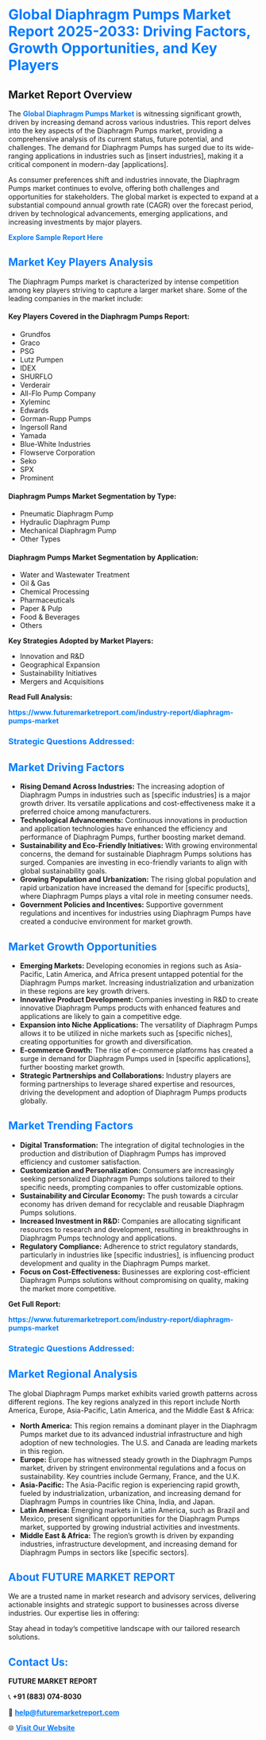 <h1 style="color: #007BFF;">Global Diaphragm Pumps Market Report 2025-2033: Driving Factors, Growth Opportunities, and Key Players</h1>

<section id="overview">
<h2>Market Report Overview</h2>
<p>The <a href="https://www.futuremarketreport.com/industry-report/diaphragm-pumps-market" style="color: #007BFF; text-decoration: none;"><strong>Global Diaphragm Pumps Market</strong></a> is witnessing significant growth, driven by increasing demand across various industries. This report delves into the key aspects of the Diaphragm Pumps market, providing a comprehensive analysis of its current status, future potential, and challenges. The demand for Diaphragm Pumps has surged due to its wide-ranging applications in industries such as [insert industries], making it a critical component in modern-day [applications].</p>
<p>As consumer preferences shift and industries innovate, the Diaphragm Pumps market continues to evolve, offering both challenges and opportunities for stakeholders. The global market is expected to expand at a substantial compound annual growth rate (CAGR) over the forecast period, driven by technological advancements, emerging applications, and increasing investments by major players.</p>
</section>

<section id="overview">
<p><a href="https://www.futuremarketreport.com/request-sample/reportId=88065" style="color: #007BFF; text-decoration: none;"><strong>Explore Sample Report Here</strong></a></p>
</section>

<section id="key-players">
<h2 style="color: #007BFF;">Market Key Players Analysis</h2>
<p>The Diaphragm Pumps market is characterized by intense competition among key players striving to capture a larger market share. Some of the leading companies in the market include:</p>
<h4>Key Players Covered in the Diaphragm Pumps Report:</h4>
<ul><li>Grundfos</li><li>Graco</li><li>PSG</li><li>Lutz Pumpen</li><li>IDEX</li><li>SHURFLO</li><li>Verderair</li><li>All-Flo Pump Company</li><li>Xyleminc</li><li>Edwards</li><li>Gorman-Rupp Pumps</li><li>Ingersoll Rand</li><li>Yamada</li><li>Blue-White Industries</li><li>Flowserve Corporation</li><li>Seko</li><li>SPX</li><li>Prominent</li></ul>
<h4>Diaphragm Pumps Market Segmentation by Type:</h4>
<ul><li>Pneumatic Diaphragm Pump</li><li>Hydraulic Diaphragm Pump</li><li>Mechanical Diaphragm Pump</li><li>Other Types</li></ul>

<h4>Diaphragm Pumps Market Segmentation by Application:</h4>
<ul><li>Water and Wastewater Treatment</li><li>Oil &amp; Gas</li><li>Chemical Processing</li><li>Pharmaceuticals</li><li>Paper &amp; Pulp</li><li>Food &amp; Beverages</li><li>Others</li></ul>
<p><strong>Key Strategies Adopted by Market Players:</strong></p>
<ul>
<li>Innovation and R&D</li>
<li>Geographical Expansion</li>
<li>Sustainability Initiatives</li>
<li>Mergers and Acquisitions</li>
</ul>
</section>

<section>
<p><strong>Read Full Analysis: </strong></p><a href="https://www.futuremarketreport.com/industry-report/diaphragm-pumps-market" style="color: #007BFF; text-decoration: none;"><strong>https://www.futuremarketreport.com/industry-report/diaphragm-pumps-market</strong></a>
<h3 style="color: #007BFF;">Strategic Questions Addressed:</h3>
</section>

<section id="driving-factors">
<h2 style="color: #007BFF;">Market Driving Factors</h2>
<ul>
<li><strong>Rising Demand Across Industries:</strong> The increasing adoption of Diaphragm Pumps in industries such as [specific industries] is a major growth driver. Its versatile applications and cost-effectiveness make it a preferred choice among manufacturers.</li>
<li><strong>Technological Advancements:</strong> Continuous innovations in production and application technologies have enhanced the efficiency and performance of Diaphragm Pumps, further boosting market demand.</li>
<li><strong>Sustainability and Eco-Friendly Initiatives:</strong> With growing environmental concerns, the demand for sustainable Diaphragm Pumps solutions has surged. Companies are investing in eco-friendly variants to align with global sustainability goals.</li>
<li><strong>Growing Population and Urbanization:</strong> The rising global population and rapid urbanization have increased the demand for [specific products], where Diaphragm Pumps plays a vital role in meeting consumer needs.</li>
<li><strong>Government Policies and Incentives:</strong> Supportive government regulations and incentives for industries using Diaphragm Pumps have created a conducive environment for market growth.</li>
</ul>
</section>

<section id="growth-opportunities">
<h2 style="color: #007BFF;">Market Growth Opportunities</h2>
<ul>
<li><strong>Emerging Markets:</strong> Developing economies in regions such as Asia-Pacific, Latin America, and Africa present untapped potential for the Diaphragm Pumps market. Increasing industrialization and urbanization in these regions are key growth drivers.</li>
<li><strong>Innovative Product Development:</strong> Companies investing in R&D to create innovative Diaphragm Pumps products with enhanced features and applications are likely to gain a competitive edge.</li>
<li><strong>Expansion into Niche Applications:</strong> The versatility of Diaphragm Pumps allows it to be utilized in niche markets such as [specific niches], creating opportunities for growth and diversification.</li>
<li><strong>E-commerce Growth:</strong> The rise of e-commerce platforms has created a surge in demand for Diaphragm Pumps used in [specific applications], further boosting market growth.</li>
<li><strong>Strategic Partnerships and Collaborations:</strong> Industry players are forming partnerships to leverage shared expertise and resources, driving the development and adoption of Diaphragm Pumps products globally.</li>
</ul>
</section>

<section id="trending-factors">
<h2 style="color: #007BFF;">Market Trending Factors</h2>
<ul>
<li><strong>Digital Transformation:</strong> The integration of digital technologies in the production and distribution of Diaphragm Pumps has improved efficiency and customer satisfaction.</li>
<li><strong>Customization and Personalization:</strong> Consumers are increasingly seeking personalized Diaphragm Pumps solutions tailored to their specific needs, prompting companies to offer customizable options.</li>
<li><strong>Sustainability and Circular Economy:</strong> The push towards a circular economy has driven demand for recyclable and reusable Diaphragm Pumps solutions.</li>
<li><strong>Increased Investment in R&D:</strong> Companies are allocating significant resources to research and development, resulting in breakthroughs in Diaphragm Pumps technology and applications.</li>
<li><strong>Regulatory Compliance:</strong> Adherence to strict regulatory standards, particularly in industries like [specific industries], is influencing product development and quality in the Diaphragm Pumps market.</li>
<li><strong>Focus on Cost-Effectiveness:</strong> Businesses are exploring cost-efficient Diaphragm Pumps solutions without compromising on quality, making the market more competitive.</li>
</ul>
</section>

<section>
<p><strong>Get Full Report: </strong></p><a href="https://www.futuremarketreport.com/industry-report/diaphragm-pumps-market" style="color: #007BFF; text-decoration: none;"><strong>https://www.futuremarketreport.com/industry-report/diaphragm-pumps-market</strong></a>
<h3 style="color: #007BFF;">Strategic Questions Addressed:</h3>
</section>


<section id="regional-analysis">
<h2 style="color: #007BFF;">Market Regional Analysis</h2>
<p>The global Diaphragm Pumps market exhibits varied growth patterns across different regions. The key regions analyzed in this report include North America, Europe, Asia-Pacific, Latin America, and the Middle East & Africa:</p>
<ul>
<li><strong>North America:</strong> This region remains a dominant player in the Diaphragm Pumps market due to its advanced industrial infrastructure and high adoption of new technologies. The U.S. and Canada are leading markets in this region.</li>
<li><strong>Europe:</strong> Europe has witnessed steady growth in the Diaphragm Pumps market, driven by stringent environmental regulations and a focus on sustainability. Key countries include Germany, France, and the U.K.</li>
<li><strong>Asia-Pacific:</strong> The Asia-Pacific region is experiencing rapid growth, fueled by industrialization, urbanization, and increasing demand for Diaphragm Pumps in countries like China, India, and Japan.</li>
<li><strong>Latin America:</strong> Emerging markets in Latin America, such as Brazil and Mexico, present significant opportunities for the Diaphragm Pumps market, supported by growing industrial activities and investments.</li>
<li><strong>Middle East & Africa:</strong> The region’s growth is driven by expanding industries, infrastructure development, and increasing demand for Diaphragm Pumps in sectors like [specific sectors].</li>
</ul>
</section>

<footer>
<h2 style="color: #007BFF;">About FUTURE MARKET REPORT</h2>
<p>We are a trusted name in market research and advisory services, delivering actionable insights and strategic support to businesses across diverse industries. Our expertise lies in offering:</p>

<p>Stay ahead in today’s competitive landscape with our tailored research solutions.</p>

<h2 style="color: #007BFF;">Contact Us:</h2>
<p><strong>FUTURE MARKET REPORT</strong></p>
<p>📞 <strong>+91 (883) 074-8030</strong></p>
<p>📧 <strong><a href="mailto:help@futuremarketreport.com" style="color: #007BFF;">help@futuremarketreport.com</a></strong></p>
<p>🌐 <strong><a href="https://www.futuremarketreport.com/" style="color: #007BFF;">Visit Our Website</a></strong></p>
</footer>